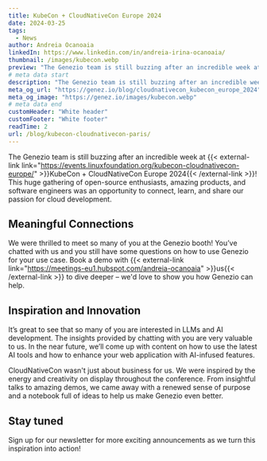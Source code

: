 ```yaml
---
title: KubeCon + CloudNativeCon Europe 2024
date: 2024-03-25
tags:
  - News
author: Andreia Ocanoaia
linkedIn: https://www.linkedin.com/in/andreia-irina-ocanoaia/
thumbnail: /images/kubecon.webp
preview: "The Genezio team is still buzzing after an incredible week at KubeCon + CloudNativeCon Europe 2024!"
# meta data start
description: "The Genezio team is still buzzing after an incredible week at KubeCon + CloudNativeCon Europe 2024!"
meta_og_url: "https://genez.io/blog/cloudnativecon_kubecon_europe_2024"
meta_og_image: "https://genez.io/images/kubecon.webp"
# meta data end
customHeader: "White header"
customFooter: "White footer"
readTime: 2
url: /blog/kubecon-cloudnativecon-paris/
---
```


The Genezio team is still buzzing after an incredible week at {{< external-link link="https://events.linuxfoundation.org/kubecon-cloudnativecon-europe/" >}}KubeCon + CloudNativeCon Europe 2024{{< /external-link >}}! This huge gathering of open-source enthusiasts, amazing products, and software engineers was an opportunity to connect, learn, and share our passion for cloud development.

## Meaningful Connections

We were thrilled to meet so many of you at the Genezio booth! You’ve chatted with us and you still have some questions on how to use Genezio for your use case. Book a demo with {{< external-link link="https://meetings-eu1.hubspot.com/andreia-ocanoaia" >}}us{{< /external-link >}} to dive deeper – we'd love to show you how Genezio can help.

## Inspiration and Innovation

It’s great to see that so many of you are interested in LLMs and AI development. The insights provided by chatting with you are very valuable to us. In the near future, we’ll come up with content on how to use the latest AI tools and how to enhance your web application with AI-infused features.

CloudNativeCon wasn't just about business for us. We were inspired by the energy and creativity on display throughout the conference. From insightful talks to amazing demos, we came away with a renewed sense of purpose and a notebook full of ideas to help us make Genezio even better.

## Stay tuned

Sign up for our newsletter for more exciting announcements as we turn this inspiration into action!
